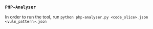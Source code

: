 ### `PHP-Analyser` ###

In order to run the tool, run `python php-analyser.py <code_slice>.json <vuln_pattern>.json`